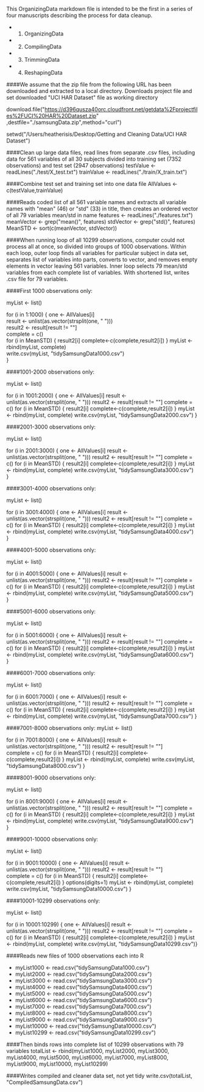 This OrganizingData markdown file is intended to be the first in a series of four manuscripts describing the process for data cleanup. 

* 1. OrganizingData
* 2. CompilingData
* 3. TrimmingData
* 4. ReshapingData


####We assume that the zip file from the following URL has been downloaded and extracted to a local directory. Downloads project file and set downloaded "UCI HAR Dataset" file as working directory

download.file("https://d396qusza40orc.cloudfront.net/getdata%2Fprojectfiles%2FUCI%20HAR%20Dataset.zip"
              ,destfile="./samsungData.zip",method="curl")

setwd("/Users/heatherisis/Desktop/Getting and Cleaning Data/UCI HAR Dataset")


####Clean up large data files, read lines from separate .csv files, including data for 561 variables of all 30 subjects divided into training set (7352 observations) and test set (2947 observations)
testValue <- readLines("./test/X_test.txt")
trainValue <- readLines("./train/X_train.txt")

####Combine test set and training set into one data file
AllValues <- c(testValue,trainValue)

####Reads coded list of all 561 variable names and extracts all variable names with "mean" (46) or "std" (33) in title, then creates an ordered vector of all 79 variables mean/std in name
features <- readLines("./features.txt")
meanVector <- grep("mean()", features)
stdVector <- grep("std()", features)
MeanSTD <- sort(c(meanVector, stdVector))

####When running loop of all 10299 observations, computer could not process all at once, so divided into groups of 1000 observations. Within each loop, outer loop finds all variables for particular subject in data set, separates list of variables into parts, converts to vector, and removes empty elements in vector leaving 561 variables. Inner loop selects 79 mean/std variables from each complete list of variables. With shortened list, writes .csv file for 79 variables. 

####First 1000 observations only:  

myList <- list()

for (i in 1:1000)
{
  one <- AllValues[i]                  
  result <- unlist(as.vector(strsplit(one, " ")))    
  result2 <- result[result != ""]    
  complete = c()        
  for (i in MeanSTD)
  {
    result2[i]
    complete<-c(complete,result2[i])
  }
  myList <- rbind(myList, complete)    
  write.csv(myList, "tidySamsungData1000.csv")  
}

####1001-2000 observations only:  

myList <- list()

for (i in 1001:2000)
{
  one <- AllValues[i]
  result <- unlist(as.vector(strsplit(one, " ")))
  result2 <- result[result != ""]
  complete = c()
  for (i in MeanSTD)
  {
    result2[i]
    complete<-c(complete,result2[i])
  }
  myList <- rbind(myList, complete)
  write.csv(myList, "tidySamsungData2000.csv")
}

####2001-3000 observations only: 

myList <- list()

for (i in 2001:3000)
{
  one <- AllValues[i]
  result <- unlist(as.vector(strsplit(one, " ")))
  result2 <- result[result != ""]
  complete = c()
  for (i in MeanSTD)
  {
    result2[i]
    complete<-c(complete,result2[i])
  }
  myList <- rbind(myList, complete)
  write.csv(myList, "tidySamsungData3000.csv")  
}

####3001-4000 observations only: 

myList <- list()

for (i in 3001:4000)
{
  one <- AllValues[i]
  result <- unlist(as.vector(strsplit(one, " ")))
  result2 <- result[result != ""]
  complete = c()
  for (i in MeanSTD)
  {
    result2[i]
    complete<-c(complete,result2[i])
  }
  myList <- rbind(myList, complete)
  write.csv(myList, "tidySamsungData4000.csv")  
}

####4001-5000 observations only: 

myList <- list()

for (i in 4001:5000)
{
  one <- AllValues[i]
  result <- unlist(as.vector(strsplit(one, " ")))
  result2 <- result[result != ""]
  complete = c()
  for (i in MeanSTD)
  {
    result2[i]
    complete<-c(complete,result2[i])
  }
  myList <- rbind(myList, complete)
  write.csv(myList, "tidySamsungData5000.csv")  
}

####5001-6000 observations only: 

myList <- list()

for (i in 5001:6000)
{
  one <- AllValues[i]
  result <- unlist(as.vector(strsplit(one, " ")))
  result2 <- result[result != ""]
  complete = c()
  for (i in MeanSTD)
  {
    result2[i]
    complete<-c(complete,result2[i])
  }
  myList <- rbind(myList, complete)
  write.csv(myList, "tidySamsungData6000.csv")  
}

####6001-7000 observations only: 

myList <- list()

for (i in 6001:7000)
{
  one <- AllValues[i]
  result <- unlist(as.vector(strsplit(one, " ")))
  result2 <- result[result != ""]
  complete = c()
  for (i in MeanSTD)
  {
    result2[i]
    complete<-c(complete,result2[i])
  }
  myList <- rbind(myList, complete)
  write.csv(myList, "tidySamsungData7000.csv")
}

####7001-8000 observations only: 
myList <- list()

for (i in 7001:8000)
{
  one <- AllValues[i]
  result <- unlist(as.vector(strsplit(one, " ")))
  result2 <- result[result != ""]  
  complete = c()
  for (i in MeanSTD)
  {
    result2[i]
    complete<-c(complete,result2[i])
  }
  myList <- rbind(myList, complete)
  write.csv(myList, "tidySamsungData8000.csv")
}

####8001-9000 observations only: 

myList <- list()

for (i in 8001:9000)
{
  one <- AllValues[i]
  result <- unlist(as.vector(strsplit(one, " ")))
  result2 <- result[result != ""]
  complete = c()
  for (i in MeanSTD)
  {
    result2[i]
    complete<-c(complete,result2[i])
  }
  myList <- rbind(myList, complete)
  write.csv(myList, "tidySamsungData9000.csv")  
}

####9001-10000 observations only: 

myList <- list()

for (i in 9001:10000)
{
  one <- AllValues[i]
  result <- unlist(as.vector(strsplit(one, " ")))
  result2 <- result[result != ""]  
  complete = c()
  for (i in MeanSTD)
  {
    result2[i]
    complete<-c(complete,result2[i])
  }
  options(digits=1)
  myList <- rbind(myList, complete)
  write.csv(myList, "tidySamsungData10000.csv")
}

####10001-10299 observations only: 

myList <- list()

for (i in 10001:10299)
{
  one <- AllValues[i]
  result <- unlist(as.vector(strsplit(one, " ")))
  result2 <- result[result != ""]
  complete = c()
  for (i in MeanSTD)
  {
    result2[i]
    complete<-c(complete,result2[i])
  }
  myList <- rbind(myList, complete)
  write.csv(myList, "tidySamsungData10299.csv")}

####Reads new files of 1000 observations each into R
* myList1000 <- read.csv("tidySamsungData1000.csv")
* myList2000 <- read.csv("tidySamsungData2000.csv")
* myList3000 <- read.csv("tidySamsungData3000.csv")
* myList4000 <- read.csv("tidySamsungData4000.csv")
* myList5000 <- read.csv("tidySamsungData5000.csv")
* myList6000 <- read.csv("tidySamsungData6000.csv")
* myList7000 <- read.csv("tidySamsungData7000.csv")
* myList8000 <- read.csv("tidySamsungData8000.csv")
* myList9000 <- read.csv("tidySamsungData9000.csv")
* myList10000 <- read.csv("tidySamsungData10000.csv")
* myList10299 <- read.csv("tidySamsungData10299.csv")

####Then binds rows into complete list of 10299 observations with 79 variables
totalList <- rbind(myList1000, myList2000, myList3000, myList4000, myList5000,
                   myList6000, myList7000, myList8000, myList9000, myList10000,
                   myList10299)

####Writes compiled and cleaner data set, not yet tidy
write.csv(totalList, "CompiledSamsungData.csv")
